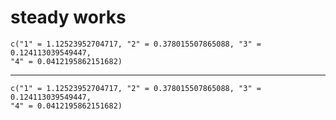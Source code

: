 # steady works

    c("1" = 1.12523952704717, "2" = 0.378015507865088, "3" = 0.124113039549447, 
    "4" = 0.0412195862151682)

---

    c("1" = 1.12523952704717, "2" = 0.378015507865088, "3" = 0.124113039549447, 
    "4" = 0.0412195862151682)

